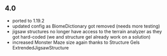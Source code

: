 ## 4.0
* ported to 1.19.2
* updated config as BiomeDictionary got removed (needs more testing)
* jigsaw structures no longer have access to the terrain analyzer as they got hard-coded (we and structure gel already work on a solution)
* increased Monster Maze size again thanks to Structure Gels ExtrendedJigsawStructure